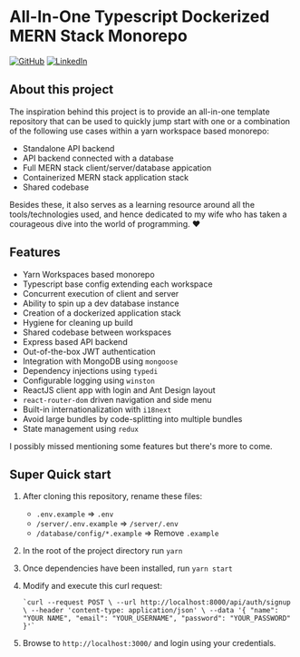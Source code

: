 # All-In-One Typescript Dockerized MERN Stack Monorepo

[![GitHub](https://img.shields.io/github/license/zishanneno/typescript-mern-stack-dockerized-monorepo?style=for-the-badge)](https://github.com/zishanneno/typescript-mern-stack-dockerized-monorepo/blob/main/LICENSE) [![LinkedIn](https://img.shields.io/badge/LinkedIn-0077B5?style=for-the-badge&logo=linkedin&logoColor=white)](https://www.linkedin.com/in/zishandanish/)

## About this project

The inspiration behind this project is to provide an all-in-one template repository that can be used to quickly jump start with one or a combination of the following use cases within a yarn workspace based monorepo:

- Standalone API backend
- API backend connected with a database
- Full MERN stack client/server/database appication
- Containerized MERN stack application stack
- Shared codebase

Besides these, it also serves as a learning resource around all the tools/technologies used, and hence dedicated to my wife who has taken a courageous dive into the world of programming. ❤️

## Features

- Yarn Workspaces based monorepo
- Typescript base config extending each workspace
- Concurrent execution of client and server
- Ability to spin up a dev database instance
- Creation of a dockerized application stack
- Hygiene for cleaning up build
- Shared codebase between workspaces
- Express based API backend
- Out-of-the-box JWT authentication
- Integration with MongoDB using `mongoose`
- Dependency injections using `typedi`
- Configurable logging using `winston`
- ReactJS client app with login and Ant Design layout
- `react-router-dom` driven navigation and side menu
- Built-in internationalization with `i18next`
- Avoid large bundles by code-splitting into multiple bundles
- State management using `redux`

I possibly missed mentioning some features but there's more to come.

## Super Quick start

1.  After cloning this repository, rename these files:
    - `.env.example` => `.env`
    - `/server/.env.example` => `/server/.env`
    - `/database/config/*.example` => Remove `.example`
2.  In the root of the project directory run `yarn`
3.  Once dependencies have been installed, run `yarn start`
4.  Modify and execute this curl request:

        `curl --request POST \ --url http://localhost:8000/api/auth/signup \ --header 'content-type: application/json' \ --data '{ "name": "YOUR NAME", "email": "YOUR_USERNAME", "password": "YOUR_PASSWORD" }'`

5.  Browse to `http://localhost:3000/` and login using your credentials.
